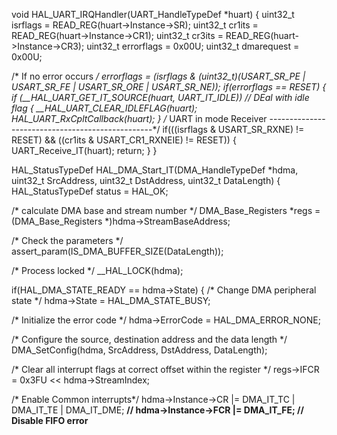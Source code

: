 void HAL_UART_IRQHandler(UART_HandleTypeDef *huart)
{
   uint32_t isrflags   = READ_REG(huart->Instance->SR);
   uint32_t cr1its     = READ_REG(huart->Instance->CR1);
   uint32_t cr3its     = READ_REG(huart->Instance->CR3);
   uint32_t errorflags = 0x00U;
   uint32_t dmarequest = 0x00U;

  /* If no error occurs */
  errorflags = (isrflags & (uint32_t)(USART_SR_PE | USART_SR_FE | USART_SR_ORE | USART_SR_NE));
  if(errorflags == RESET)
  {
    if (__HAL_UART_GET_IT_SOURCE(huart, UART_IT_IDLE)) // DEal with idle flag
    {
      __HAL_UART_CLEAR_IDLEFLAG(huart);
      HAL_UART_RxCpltCallback(huart);
    }
    /* UART in mode Receiver -------------------------------------------------*/
    if(((isrflags & USART_SR_RXNE) != RESET) && ((cr1its & USART_CR1_RXNEIE) != RESET))
    {
      UART_Receive_IT(huart);
      return;
    }
  }









HAL_StatusTypeDef HAL_DMA_Start_IT(DMA_HandleTypeDef *hdma, uint32_t SrcAddress, uint32_t DstAddress, uint32_t DataLength)
{
  HAL_StatusTypeDef status = HAL_OK;

  /* calculate DMA base and stream number */
  DMA_Base_Registers *regs = (DMA_Base_Registers *)hdma->StreamBaseAddress;

  /* Check the parameters */
  assert_param(IS_DMA_BUFFER_SIZE(DataLength));

  /* Process locked */
  __HAL_LOCK(hdma);

  if(HAL_DMA_STATE_READY == hdma->State)
  {
/* Change DMA peripheral state */
hdma->State = HAL_DMA_STATE_BUSY;

/* Initialize the error code */
hdma->ErrorCode = HAL_DMA_ERROR_NONE;

/* Configure the source, destination address and the data length */
DMA_SetConfig(hdma, SrcAddress, DstAddress, DataLength);

/* Clear all interrupt flags at correct offset within the register */
regs->IFCR = 0x3FU << hdma->StreamIndex;

/* Enable Common interrupts*/
hdma->Instance->CR  |= DMA_IT_TC | DMA_IT_TE | DMA_IT_DME;
**// hdma->Instance->FCR |= DMA_IT_FE; // Disable FIFO error**



